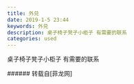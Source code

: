 ```yaml
---
title: 外兑
date: 2019-1-5 23:44
keywords: 外兑
description: 桌子椅子凳子小柜子 有需要的联系
categories: used
---
```

<td class="t_f" id="postmessage_2623497">

桌子椅子凳子小柜子 有需要的联系<br/>
<img alt="" border="0" class="zoom" data-cf-modified-54e840e93b1a89b00a74bfee-="" file="http://www.flw.ph/data/appbyme/upload/image/201901/05/Y0GB8Et8a3np.jpg" id="aimg_T1Lr2" lazyloadthumb="1" onclick="" onmouseover="" src="http://www.flw.ph/data/appbyme/upload/image/201901/05/Y0GB8Et8a3np.jpg"/><br/>
<img alt="" border="0" class="zoom" data-cf-modified-54e840e93b1a89b00a74bfee-="" file="http://www.flw.ph/data/appbyme/upload/image/201901/05/xYbHe30EFfdV.jpg" id="aimg_fQji6" lazyloadthumb="1" onclick="" onmouseover="" src="http://www.flw.ph/data/appbyme/upload/image/201901/05/xYbHe30EFfdV.jpg"/><br/>
<img alt="" border="0" class="zoom" data-cf-modified-54e840e93b1a89b00a74bfee-="" file="http://www.flw.ph/data/appbyme/upload/image/201901/05/Mq0Jyv5tVUlw.jpg" id="aimg_mKBKL" lazyloadthumb="1" onclick="" onmouseover="" src="http://www.flw.ph/data/appbyme/upload/image/201901/05/Mq0Jyv5tVUlw.jpg"/><br/>
<img alt="" border="0" class="zoom" data-cf-modified-54e840e93b1a89b00a74bfee-="" file="http://www.flw.ph/data/appbyme/upload/image/201901/05/za7L4RqlUkEy.jpg" id="aimg_LJT90" lazyloadthumb="1" onclick="" onmouseover="" src="http://www.flw.ph/data/appbyme/upload/image/201901/05/za7L4RqlUkEy.jpg"/><br/>
</td>
###### 转载自[菲龙网]